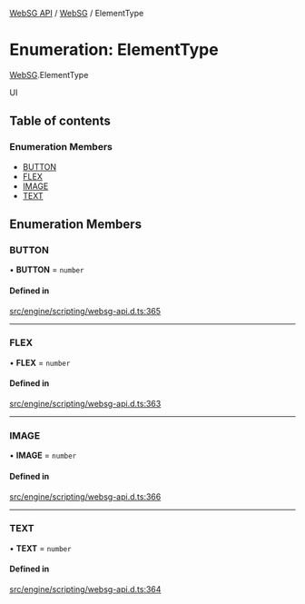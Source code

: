 [WebSG API](../README.md) / [WebSG](../modules/WebSG.md) / ElementType

# Enumeration: ElementType

[WebSG](../modules/WebSG.md).ElementType

UI

## Table of contents

### Enumeration Members

- [BUTTON](WebSG.ElementType.md#button)
- [FLEX](WebSG.ElementType.md#flex)
- [IMAGE](WebSG.ElementType.md#image)
- [TEXT](WebSG.ElementType.md#text)

## Enumeration Members

### BUTTON

• **BUTTON** = `number`

#### Defined in

[src/engine/scripting/websg-api.d.ts:365](https://github.com/thirdroom/thirdroom/blob/972fa72b/src/engine/scripting/websg-api.d.ts#L365)

___

### FLEX

• **FLEX** = `number`

#### Defined in

[src/engine/scripting/websg-api.d.ts:363](https://github.com/thirdroom/thirdroom/blob/972fa72b/src/engine/scripting/websg-api.d.ts#L363)

___

### IMAGE

• **IMAGE** = `number`

#### Defined in

[src/engine/scripting/websg-api.d.ts:366](https://github.com/thirdroom/thirdroom/blob/972fa72b/src/engine/scripting/websg-api.d.ts#L366)

___

### TEXT

• **TEXT** = `number`

#### Defined in

[src/engine/scripting/websg-api.d.ts:364](https://github.com/thirdroom/thirdroom/blob/972fa72b/src/engine/scripting/websg-api.d.ts#L364)
